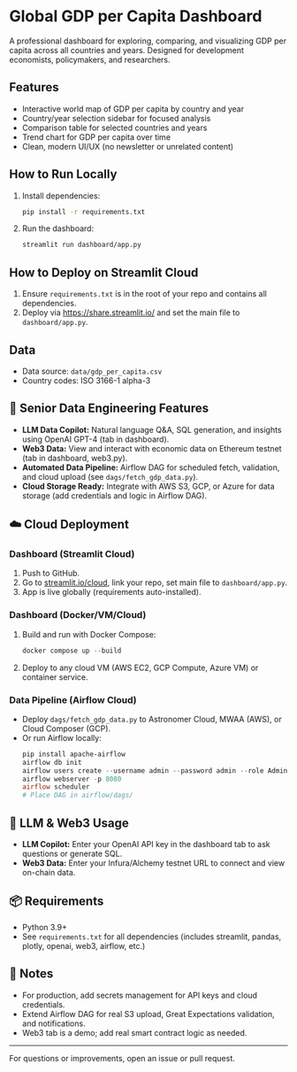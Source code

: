 # Global GDP per Capita Dashboard

A professional dashboard for exploring, comparing, and visualizing GDP per capita across all countries and years. Designed for development economists, policymakers, and researchers.

## Features
- Interactive world map of GDP per capita by country and year
- Country/year selection sidebar for focused analysis
- Comparison table for selected countries and years
- Trend chart for GDP per capita over time
- Clean, modern UI/UX (no newsletter or unrelated content)

## How to Run Locally
1. Install dependencies:
   ```sh
   pip install -r requirements.txt
   ```
2. Run the dashboard:
   ```sh
   streamlit run dashboard/app.py
   ```

## How to Deploy on Streamlit Cloud
1. Ensure `requirements.txt` is in the root of your repo and contains all dependencies.
2. Deploy via https://share.streamlit.io/ and set the main file to `dashboard/app.py`.

## Data
- Data source: `data/gdp_per_capita.csv`
- Country codes: ISO 3166-1 alpha-3

## 🚀 Senior Data Engineering Features
- **LLM Data Copilot:** Natural language Q&A, SQL generation, and insights using OpenAI GPT-4 (tab in dashboard).
- **Web3 Data:** View and interact with economic data on Ethereum testnet (tab in dashboard, web3.py).
- **Automated Data Pipeline:** Airflow DAG for scheduled fetch, validation, and cloud upload (see `dags/fetch_gdp_data.py`).
- **Cloud Storage Ready:** Integrate with AWS S3, GCP, or Azure for data storage (add credentials and logic in Airflow DAG).

## ☁️ Cloud Deployment

### Dashboard (Streamlit Cloud)
1. Push to GitHub.
2. Go to [streamlit.io/cloud](https://streamlit.io/cloud), link your repo, set main file to `dashboard/app.py`.
3. App is live globally (requirements auto-installed).

### Dashboard (Docker/VM/Cloud)
1. Build and run with Docker Compose:
   ```powershell
   docker compose up --build
   ```
2. Deploy to any cloud VM (AWS EC2, GCP Compute, Azure VM) or container service.

### Data Pipeline (Airflow Cloud)
- Deploy `dags/fetch_gdp_data.py` to Astronomer Cloud, MWAA (AWS), or Cloud Composer (GCP).
- Or run Airflow locally:
   ```powershell
   pip install apache-airflow
   airflow db init
   airflow users create --username admin --password admin --role Admin --email admin@example.com --firstname Admin --lastname User
   airflow webserver -p 8080
   airflow scheduler
   # Place DAG in airflow/dags/
   ```

## 🦾 LLM & Web3 Usage
- **LLM Copilot:** Enter your OpenAI API key in the dashboard tab to ask questions or generate SQL.
- **Web3 Data:** Enter your Infura/Alchemy testnet URL to connect and view on-chain data.

## 📦 Requirements
- Python 3.9+
- See `requirements.txt` for all dependencies (includes streamlit, pandas, plotly, openai, web3, airflow, etc.)

## 📝 Notes
- For production, add secrets management for API keys and cloud credentials.
- Extend Airflow DAG for real S3 upload, Great Expectations validation, and notifications.
- Web3 tab is a demo; add real smart contract logic as needed.

---
For questions or improvements, open an issue or pull request.
